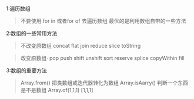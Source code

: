
1:遍历数组
>不要使用 for in  或者for of 去遍历数组
>最优的是利用数组自带的一些方法

2:数组的一些常用方法
>不改变原数组  concat  flat join  reduce slice toString



>改变原数组· pop  push shift unshift sort reserve  splice copyWithin fill

3:数组的重要方法
>Array.from()   把类数组或迭代器转化为数组
>Array.isAarry()  判断一个东西是不是数组
>Array.of(1,1,1)  [1,1,1]